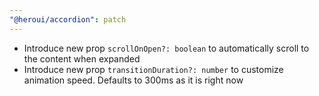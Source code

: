 ```yaml
---
"@heroui/accordion": patch
---
```


- Introduce new prop `scrollOnOpen?: boolean` to automatically scroll to the content when expanded
- Introduce new prop `transitionDuration?: number` to customize animation speed. Defaults to 300ms as it is right now
